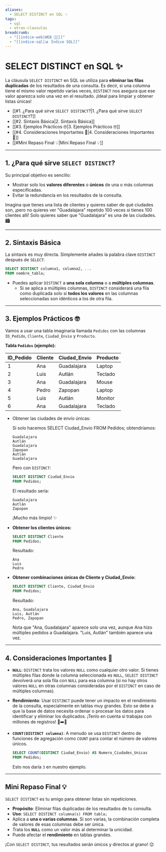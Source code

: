 ```yaml
---
aliases:
  - SELECT DISTINCT en SQL ✨
tags:
  - sql
  - otras-clausulas
breadcrumb:
  - "[[indice-web|WEB 🔗📝]]"
  - "[[indice-sql|📊 Índice SQL]]"
---
```

# SELECT DISTINCT en SQL ✨

La cláusula `SELECT DISTINCT` en SQL se utiliza para **eliminar las filas duplicadas** de los resultados de una consulta. Es decir, si una columna tiene el mismo valor repetido varias veces, `DISTINCT` nos asegura que ese valor aparezca solo una vez en el resultado. ¡Ideal para limpiar y obtener listas únicas!
- [[#1. ¿Para qué sirve `SELECT DISTINCT`?|1. ¿Para qué sirve `SELECT DISTINCT`?]]
- [[#2. Sintaxis Básica|2. Sintaxis Básica]]
- [[#3. Ejemplos Prácticos 🤓|3. Ejemplos Prácticos 🤓]]
- [[#4. Consideraciones Importantes 🧐|4. Consideraciones Importantes 🧐]]
- [[#Mini Repaso Final 💡|Mini Repaso Final 💡]]

---

## 1. ¿Para qué sirve `SELECT DISTINCT`?

Su principal objetivo es sencillo:

- Mostrar solo los **valores diferentes** o **únicos** de una o más columnas especificadas.
- Evitar la redundancia en los resultados de la consulta.

Imagina que tienes una lista de clientes y quieres saber de qué ciudades son, ¡pero no quieres ver "Guadalajara" repetido 100 veces si tienes 100 clientes allí! Solo quieres saber que "Guadalajara" es una de las ciudades. 🏙️

---

## 2. Sintaxis Básica

La sintaxis es muy directa. Simplemente añades la palabra clave `DISTINCT` después de `SELECT`:

```sql
SELECT DISTINCT columna1, columna2, ...
FROM nombre_tabla;
```

- Puedes aplicar `DISTINCT` a **una sola columna** o a **múltiples columnas**.
    - Si se aplica a múltiples columnas, `DISTINCT` considerará una fila como duplicada solo si **todos los valores** en las columnas seleccionadas son idénticos a los de otra fila.

---

## 3. Ejemplos Prácticos 🤓

Vamos a usar una tabla imaginaria llamada `Pedidos` con las columnas `ID_Pedido`, `Cliente`, `Ciudad_Envio` y `Producto`.

**Tabla `Pedidos` (ejemplo):**

| **ID_Pedido** | **Cliente** | **Ciudad_Envio** | **Producto** |
| ------------- | ----------- | ---------------- | ------------ |
| 1             | Ana         | Guadalajara      | Laptop       |
| 2             | Luis        | Autlán           | Teclado      |
| 3             | Ana         | Guadalajara      | Mouse        |
| 4             | Pedro       | Zapopan          | Laptop       |
| 5             | Luis        | Autlán           | Monitor      |
| 6             | Ana         | Guadalajara      | Teclado      |

- Obtener las ciudades de envío únicas:
    
    Si solo hacemos SELECT Ciudad_Envio FROM Pedidos; obtendríamos:
    
    ```
    Guadalajara
    Autlán
    Guadalajara
    Zapopan
    Autlán
    Guadalajara
    ```
    
    Pero con `DISTINCT`:
    
    ```sql
    SELECT DISTINCT Ciudad_Envio
    FROM Pedidos;
    ```
    
    El resultado sería:
    
    ```
    Guadalajara
    Autlán
    Zapopan
    ```
    
    ¡Mucho más limpio! ✨
    
- **Obtener los clientes únicos:**
    
    ```sql
    SELECT DISTINCT Cliente
    FROM Pedidos;
    ```
    
    Resultado:
    
    ```
    Ana
    Luis
    Pedro
    ```
    
- **Obtener combinaciones únicas de Cliente y Ciudad_Envio:**
    
    ```sql
    SELECT DISTINCT Cliente, Ciudad_Envio
    FROM Pedidos;
    ```
    
    Resultado:
    
    ```
    Ana, Guadalajara
    Luis, Autlán
    Pedro, Zapopan
    ```
    
    Nota que "Ana, Guadalajara" aparece solo una vez, aunque Ana hizo múltiples pedidos a Guadalajara. "Luis, Autlán" también aparece una vez.

---

## 4. Consideraciones Importantes 🧐

- **`NULL`**: `DISTINCT` trata los valores `NULL` como cualquier otro valor. Si tienes múltiples filas donde la columna seleccionada es `NULL`, `SELECT DISTINCT` devolverá una sola fila con `NULL` para esa columna (si no hay otros valores `NULL` en otras columnas consideradas por el `DISTINCT` en caso de múltiples columnas).
- **Rendimiento**: Usar `DISTINCT` puede tener un impacto en el rendimiento de la consulta, especialmente en tablas muy grandes. Esto se debe a que la base de datos necesita ordenar o procesar los datos para identificar y eliminar los duplicados. ¡Tenlo en cuenta si trabajas con millones de registros! 🐢➡️🐇
- **`COUNT(DISTINCT columna)`**: A menudo se usa `DISTINCT` dentro de funciones de agregación como `COUNT` para contar el número de valores únicos.
    
    ```sql
    SELECT COUNT(DISTINCT Ciudad_Envio) AS Numero_Ciudades_Unicas
    FROM Pedidos;
    ```
    
    Esto nos daría `3` en nuestro ejemplo.
---

## Mini Repaso Final 💡

`SELECT DISTINCT` es tu amigo para obtener listas sin repeticiones.

- **Propósito**: Eliminar filas duplicadas de los resultados de tu consulta.
- **Uso**: `SELECT DISTINCT columna(s) FROM tabla;`
- Aplica a **una o varias columnas**. Si son varias, la combinación completa de valores de esas columnas debe ser única.
- Trata los **`NULL`** como un valor más al determinar la unicidad.
- Puede afectar el **rendimiento** en tablas grandes.

¡Con `SELECT DISTINCT`, tus resultados serán únicos y directos al grano! 😉